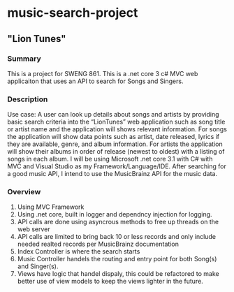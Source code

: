 # music-search-project
## "Lion Tunes"

### Summary
This is a project for SWENG 861. This is a .net core 3 c# MVC web applicaiton that uses an API to search for Songs and Singers.

### Description
Use case: A user can look up details about songs and artists by providing basic search criteria into the “LionTunes” web application such as song title or artist name and the application will shows relevant information. For songs the application will show data points such as artist, date released, lyrics if they are available, genre, and album information. For artists the application will show their albums in order of release (newest to oldest) with a listing of songs in each album. I will be using Microsoft .net core 3.1 with C# with MVC and Visual Studio as my Framework/Language/IDE. After searching for a good music API, I intend to use the MusicBrainz API for the music data. 

### Overview

1. Using MVC Framework
2. Using .net core, built in logger and dependncy injection for logging.
3. API calls are done using asyncrous methods to free up threads on the web server
4. API calls are limited to bring back 10 or less records and only include needed realted records per MusicBrainz documentation
5. Index Controller is where the search starts
6. Music Controller handels the routing and entry point for both Song(s) and Singer(s).
7. Views have logic that handel dispaly, this could be refactored to make better use of view models to keep the views lighter in the future.
